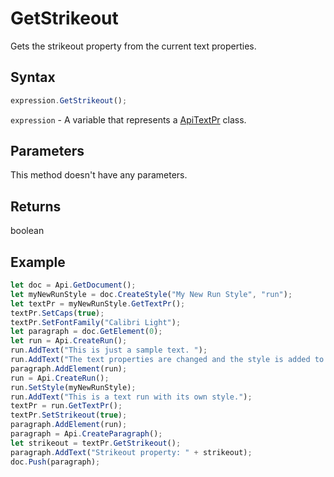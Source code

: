# GetStrikeout

Gets the strikeout property from the current text properties.

## Syntax

```javascript
expression.GetStrikeout();
```

`expression` - A variable that represents a [ApiTextPr](../ApiTextPr.md) class.

## Parameters

This method doesn't have any parameters.

## Returns

boolean

## Example



```javascript editor-
let doc = Api.GetDocument();
let myNewRunStyle = doc.CreateStyle("My New Run Style", "run");
let textPr = myNewRunStyle.GetTextPr();
textPr.SetCaps(true);
textPr.SetFontFamily("Calibri Light");
let paragraph = doc.GetElement(0);
let run = Api.CreateRun();
run.AddText("This is just a sample text. ");
run.AddText("The text properties are changed and the style is added to the paragraph. ");
paragraph.AddElement(run);
run = Api.CreateRun();
run.SetStyle(myNewRunStyle);
run.AddText("This is a text run with its own style.");
textPr = run.GetTextPr();
textPr.SetStrikeout(true);
paragraph.AddElement(run);
paragraph = Api.CreateParagraph();
let strikeout = textPr.GetStrikeout();
paragraph.AddText("Strikeout property: " + strikeout);
doc.Push(paragraph);
```
